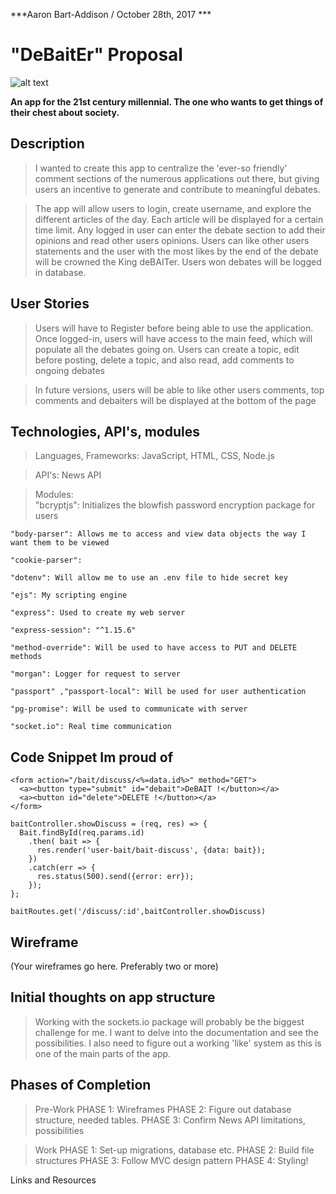 ***Aaron Bart-Addison / October 28th, 2017 ***
# "DeBaitEr" Proposal

![alt text][pic]

 [pic]: https://thephilosophyclub.files.wordpress.com/2016/03/calvin-cartoon.jpg?w=470


**An app for the 21st century millennial. The one who wants to get things of their chest about society.**

## Description
>I wanted to create this app to centralize the 'ever-so friendly' comment sections of the numerous applications out there, but giving users an incentive to generate and contribute to meaningful debates.

>The app will allow users to login, create username, and explore the different articles of the day. Each article will be displayed for a certain time limit. Any logged in user can enter the debate section to add their opinions and read other users opinions. Users can like other users statements and the user with the most likes by the end of the debate will be crowned the King deBAITer. Users won debates will be logged in database.

## User Stories

>Users will have to Register before being able to use the application. Once logged-in, users will have access to the main feed, which will populate all the debates going on. Users can create a topic, edit before posting, delete a topic, and also read, add comments to ongoing debates

>In future versions, users will be able to like other users comments, top comments and debaiters will be displayed at the bottom of the page

## Technologies, API's, modules

>Languages, Frameworks: JavaScript, HTML, CSS, Node.js

>API's: News API

>Modules:   
    "bcryptjs": Initializes the blowfish password encryption package for users

    "body-parser": Allows me to access and view data objects the way I want them to be viewed

    "cookie-parser":

    "dotenv": Will allow me to use an .env file to hide secret key

    "ejs": My scripting engine

    "express": Used to create my web server

    "express-session": "^1.15.6"

    "method-override": Will be used to have access to PUT and DELETE methods

    "morgan": Logger for request to server

    "passport" ,"passport-local": Will be used for user authentication

    "pg-promise": Will be used to communicate with server

    "socket.io": Real time communication

## Code Snippet Im proud of

```
<form action="/bait/discuss/<%=data.id%>" method="GET">
  <a><button type="submit" id="debait">DeBAIT !</button></a>
  <a><button id="delete">DELETE !</button></a>
</form>
```

```
baitController.showDiscuss = (req, res) => {
  Bait.findById(req.params.id)
    .then( bait => {
      res.render('user-bait/bait-discuss', {data: bait});
    })
    .catch(err => {
      res.status(500).send({error: err});
    });
};
```

```
baitRoutes.get('/discuss/:id',baitController.showDiscuss)
```

## Wireframe

(Your wireframes go here. Preferably two or more)

## Initial thoughts on app structure

>Working with the sockets.io package will probably be the biggest challenge for me. I want to delve into the documentation and see the possibilities. I also need to figure out a working 'like' system as this is one of the main parts of the app.

## Phases of Completion

>Pre-Work
PHASE 1: Wireframes
PHASE 2: Figure out database structure, needed tables.
PHASE 3: Confirm News API limitations, possibilities

>Work
PHASE 1: Set-up migrations, database etc.
PHASE 2: Build file structures
PHASE 3: Follow MVC design pattern
PHASE 4: Styling!

Links and Resources
